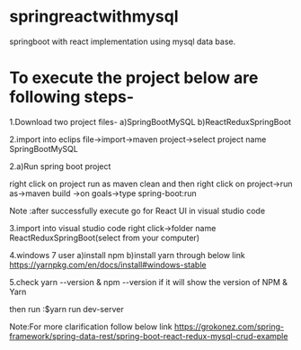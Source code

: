# springreactwithmysql
springboot with react implementation using mysql data base.

To execute the project below are following steps-
=================================================
1.Download two project files-
a)SpringBootMySQL
b)ReactReduxSpringBoot

2.import into eclips 
file->import->maven project->select project name SpringBootMySQL

2.a)Run spring boot project 

right click on project run as maven clean and 
then right click on project->run as->maven build ->on goals->type
spring-boot:run

Note :after successfully execute go for React UI in visual studio code 


3.import into visual studio code
right click->folder name ReactReduxSpringBoot(select from your computer)

4.windows 7 user
a)install npm
b)install yarn through below link 
https://yarnpkg.com/en/docs/install#windows-stable

5.check yarn --version & npm --version 
if it will show the version of NPM & Yarn 

then run :$yarn run dev-server

Note:For more clarification follow below link 
https://grokonez.com/spring-framework/spring-data-rest/spring-boot-react-redux-mysql-crud-example






